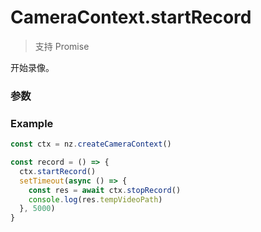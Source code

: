 # CameraContext.startRecord

> 支持 Promise

开始录像。

### 参数

<Props :data="props" options />

### Example

```ts
const ctx = nz.createCameraContext()

const record = () => {
  ctx.startRecord()
  setTimeout(async () => {
    const res = await ctx.stopRecord()
    console.log(res.tempVideoPath)
  }, 5000)
}
```

<script setup>
import Props from '/@theme/components/Props.vue'

const props = []

</script>
